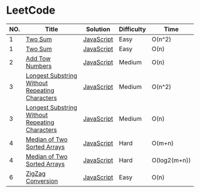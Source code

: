 LeetCode
========

|NO.|Title|Solution|Difficulty|Time|
|----|--------|---------|-------|------|
|1|[Two Sum][1]|[JavaScript](./solution/001.Two_Sum/Solution1.js)|Easy|O(n^2)|
|1|[Two Sum][1]|[JavaScript](./solution/001.Two_Sum/Solution2.js)|Easy|O(n)|
|2|[Add Tow Numbers][2]|[JavaScript](./solution/002.Add_Two_Numbers/Solution1.js)|Medium|O(n)|
|3|[Longest Substring Without Repeating Characters][3]|[JavaScript](./solution/003.Longest_Substring_Without_Repeating_Characters/Solution1.js)|Medium|O(n^2)|
|3|[Longest Substring Without Repeating Characters][3]|[JavaScript](./solution/003.Longest_Substring_Without_Repeating_Characters/Solution2.js)|Medium|O(n)|
|4|[Median of Two Sorted Arrays][4]|[JavaScript](./solution/004.Median_of_Two_Sorted_Arrays/Solution1.js)|Hard|O(m+n)|
|4|[Median of Two Sorted Arrays][4]|[JavaScript](./solution/004.Median_of_Two_Sorted_Arrays/Solution2.js)|Hard|O(log2(m+n))|
|6|[ZigZag Conversion][6]|[JavaScript](./solution/006.ZigZag_Conversion/Solution.js)|Easy|O(n)|


[1]:https://leetcode.com/problems/two-sum/
[2]:https://leetcode.com/problems/add-two-numbers/
[3]:https://leetcode.com/problems/longest-substring-without-repeating-characters/
[4]:https://leetcode.com/problems/median-of-two-sorted-arrays/
[6]:https://leetcode.com/problems/zigzag-conversion/
